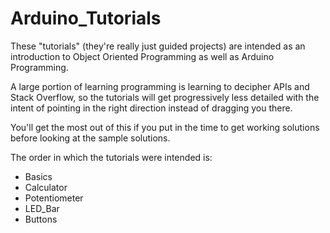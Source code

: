 # Arduino_Tutorials

These "tutorials" (they're really just guided projects) are intended as an introduction to Object Oriented Programming as well as Arduino Programming.

A large portion of learning programming is learning to decipher APIs and Stack Overflow, so the tutorials will get progressively less detailed with the intent of pointing in the right direction instead of dragging you there.

You'll get the most out of this if you put in the time to get working solutions before looking at the sample solutions.

The order in which the tutorials were intended is:
 - Basics
 - Calculator
 - Potentiometer
 - LED_Bar
 - Buttons
 
